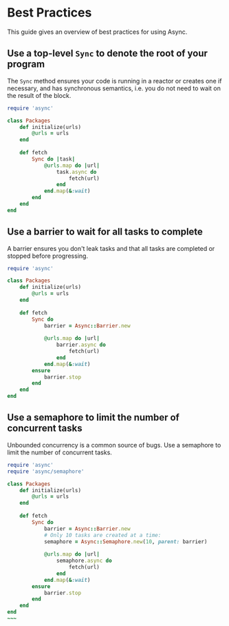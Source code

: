 # Best Practices

This guide gives an overview of best practices for using Async.

## Use a top-level `Sync` to denote the root of your program

The `Sync` method ensures your code is running in a reactor or creates one if necessary, and has synchronous semantics, i.e. you do not need to wait on the result of the block.

```ruby
require 'async'

class Packages
	def initialize(urls)
		@urls = urls
	end
	
	def fetch
		Sync do |task|
			@urls.map do |url|
				task.async do
					fetch(url)
				end
			end.map(&:wait)
		end
	end
end
```

## Use a barrier to wait for all tasks to complete

A barrier ensures you don't leak tasks and that all tasks are completed or stopped before progressing.

```ruby
require 'async'

class Packages
	def initialize(urls)
		@urls = urls
	end
	
	def fetch
		Sync do
			barrier = Async::Barrier.new
			
			@urls.map do |url|
				barrier.async do
					fetch(url)
				end
			end.map(&:wait)
		ensure
			barrier.stop
		end
	end
end
```

## Use a semaphore to limit the number of concurrent tasks

Unbounded concurrency is a common source of bugs. Use a semaphore to limit the number of concurrent tasks.

```ruby
require 'async'
require 'async/semaphore'

class Packages
	def initialize(urls)
		@urls = urls
	end
	
	def fetch
		Sync do
			barrier = Async::Barrier.new
			# Only 10 tasks are created at a time:
			semaphore = Async::Semaphore.new(10, parent: barrier)
			
			@urls.map do |url|
				semaphore.async do
					fetch(url)
				end
			end.map(&:wait)
		ensure
			barrier.stop
		end
	end
end
~~~
